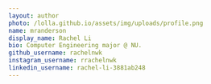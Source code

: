 ```yaml
---
layout: author
photo: /lolla.github.io/assets/img/uploads/profile.png
name: mranderson
display_name: Rachel Li
bio: Computer Engineering major @ NU.
github_username: rachelnwk
instagram_username: rrachelnwk
linkedin_username: rachel-li-3881ab248
---
```


